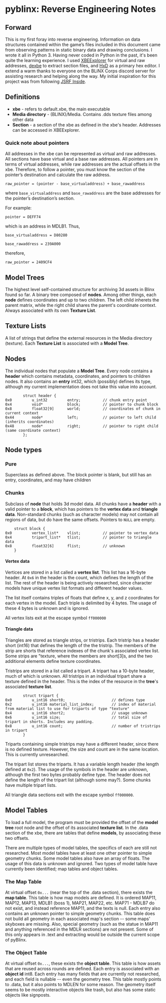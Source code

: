# pyblinx: Reverse Engineering Notes

## Forward
This is my first foray into reverse engineering. Information on data structures contained within the game’s files included in this document came from observing patterns in static binary data and drawing conclusions. I wrote it all in Python 3. Having never coded in Python in the past, it's been quite the learning experience. I used [XBEExplorer](http://dxbx-emu.com/information/xbeexplorer/) for virtual and raw addresses, [dexbe](http://www.theisozone.com/downloads/xbox/tools/dexbe-eur/) to extract section files, and [HxD](https://mh-nexus.de/en/hxd/) as a primary hex editor. I extend a warm thanks to everyone on the BLiNX Corps discord server for assisting research and helping along the way. My initial inspiration for this project was from following [JSRF Inside](http://jsrf-inside.blogspot.com/).

## Definitions
* __xbe__ - refers to default.xbe, the main executable
* __Media directory__ - (BLINX)/Media. Contains .dds texture files among other data
* __Section__ - a section of the xbe as defined in the xbe's header. Addresses can be accessed in XBEExplorer.

### Quick note about pointers
All addresses in the xbe can be represented as virtual and raw addresses. All sections have base virtual and a base raw addresses. All pointers are in terms of virtual addresses, while raw addresses are the actual offsets in the xbe. Therefore, to follow a pointer, you must know the section of the pointer’s destination and calculate the raw address.

`raw_pointer = (pointer - base_virtualaddress) + base_rawaddress`

where `base_virtualaddress` and `base_rawaddress` are the base addresses for the pointer’s destination’s section. 

For example:

`pointer = DEFF74`

which is an address in MDLB1. Thus,

`base_virtualaddress = D80280`

`base_rawaddress = 239A000`

therefore,

`raw_pointer = 2409CF4`

## Model Trees
The highest level self-contained structure for archiving 3d assets in Blinx found so far. A binary tree composed of __nodes__. Among other things, each __node__ defines coordinates and up to two children. The left child inherets the parent matrix, while the right child shares the parent's coordinate context. Always associated with its own __Texture List__.

## Texture Lists
A list of strings that define the external resources in the Media directory (texture). Each __Texture List__ is associated with a __Model Tree__. 

## Nodes
The individual nodes that populate a __Model Tree__. Every node contains a __header__ which contains metadata, coordinates, and pointers to children nodes. It also contains an __entry__ int32, which (possibly) defines its type, although my current implementation does not take this value into account. 

```
        struct header {
0x0         u_int32         entry;          // chunk entry point
0x4         void*           block;          // pointer to chunk block
0x8         float32[9]      world;          // coordinates of chunk in current context
0x44        node*           left;           // pointer to left child (inherits coordinates)
0x48        node*           right;          // pointer to right child (same coordinate context)
        };
```

## Node types

### Pure
Superclass as defined above. The block pointer is blank, but still has an entry, coordinates, and may have children

### Chunks
Subclass of __node__ that holds 3d model data. All chunks have a __header__ with a valid pointer to a __block__, which has pointers to the __vertex data__ and __triangle data__. Non-standard chunks (such as character models) may not contain all regions of data, but do have the same offsets. Pointers to `NULL` are empty. 


```
	struct block {
0x0         vertex_list*    vlist;          // pointer to vertex data 
0x4         tripart_list*   tlist;          // pointer to triangle data
0x8         float32[6]      flist;          // unknown	
	}
```


#### Vertex data
Vertices are stored in a list called a __vertex list__. This list has a 16-byte header. At `0x6` in the header is the count, which defines the length of the list. The rest of the header is being actively researched, since character models have unique vertex list formats and different header values.

The list itself contains triples of floats that define x, y, and z coordinates for each vertex in the model. Each triple is delimited by 4 bytes. The usage of these 4 bytes is unknown and is ignored.

All vertex lists exit at the escape symbol `ff000000`

#### Triangle data

Triangles are stored as triangle strips, or tristrips. Each tristrip has a header short (int16) that defines the length of the the tristrip. The members of the strip are shorts that reference indexes of the chunk's associated vertex list. Some strips are "texture, where the members are short[3]s, and the two additional elements define texture coordinates.

Tristrips are stored in a list called a tripart. A tripart has a 10-byte header, much of which is unknown. All tristrips in an individual tripart share a texture defined in the header. This is the index of the resource in the __tree__'s associated __texture list__.

```
        struct tripart {
0x0         u_int16 short0;                     // defines type
0x2         u_int16 material_list_index;        // index of material from material list to use for triparts of type "texture"
0x4         u_int16 short2;                     // usage unknown
0x6         u_int16 size;                       // total size of tripart in shorts. Includes any padding.
0x8         u_int16 count;                      // number of tristrips in tripart
        }
```
Triparts containing simple tristrips may have a different header, since there is no defined texture. However, the size and count are in the same location. This is currently unresearched.

The tripart list stores the triparts. It has a variable length header (the length defined at `0x2`). The usage of the symbols in the header are unknown, although the first two bytes probably define type. The header does not define the length of the tripart list (although some may?). Some chunks have multiple tripart lists.

All triangle data sections exit with the escape symbol `ff000000`.

## Model Tables
To load a full model, the program must be provided the offset of the __model tree__ root node and the offset of its associated __texture list__. In the .data section of the xbe, there are tables that define __models__, by associating these two offsets. 

There are multiple types of model tables, the specifics of each are still  not researched. Most model tables have at least one other pointer to simple geometry chunks. Some model tables also have an array of floats. The usage of this data is unknown and ignored. Two types of model table have currently been identified; map tables and object tables.

### The Map Table
At virtual offset `0x...` (near the top of the .data section), there exists the __map table__. This table is how map models are defined. It is ordered MAP11, MAP12, MAP13, MDLB1 (boss 1), MAP21, MAP22, etc. MAP71 - MDLB7 do not exist, and instead reference MAP11, and the texts is null. Each entry also contains an unknown pointer to simple geometry chunks. This table does not build all geometry in each associated map's section -- some maps' skyboxes are missing. Also, special geometry (such as the statue in MAP11 and anything referenced in the MDLR sections) are not present.  Some of this only appears in .text and extracting would be outside the current scope of pyBlinx.

### The Object Table
At virtual offset `0x...`, these exists the __object table__. This table is how assets that are reused across rounds are defined. Each entry is associated with an __object id__ int8. Each entry has many fields that are currently not researched, and each field is nullable -- even the geometry tree. This table mostly points to .data, but it also points to MDLEN for some reason. The geometry itself seems to be mostly interactive objects like trash, but also has some static objects like signposts. 
